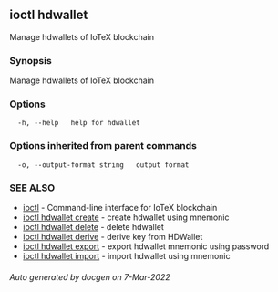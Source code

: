 ## ioctl hdwallet

Manage hdwallets of IoTeX blockchain

### Synopsis

Manage hdwallets of IoTeX blockchain

### Options

```
  -h, --help   help for hdwallet
```

### Options inherited from parent commands

```
  -o, --output-format string   output format
```

### SEE ALSO

* [ioctl](../README.md)	 - Command-line interface for IoTeX blockchain
* [ioctl hdwallet create](ioctl_hdwallet_create.md)	 - create hdwallet using mnemonic
* [ioctl hdwallet delete](ioctl_hdwallet_delete.md)	 - delete hdwallet
* [ioctl hdwallet derive](ioctl_hdwallet_derive.md)	 - derive key from HDWallet
* [ioctl hdwallet export](ioctl_hdwallet_export.md)	 - export hdwallet mnemonic using password
* [ioctl hdwallet import](ioctl_hdwallet_import.md)	 - import hdwallet using mnemonic

###### Auto generated by docgen on 7-Mar-2022
